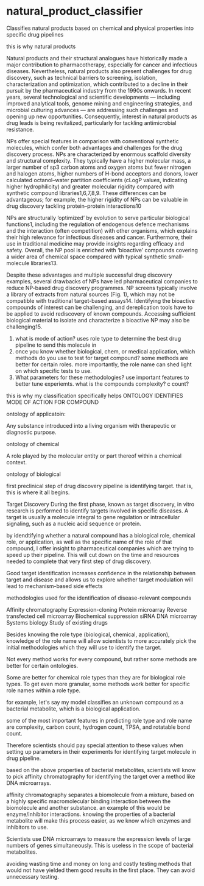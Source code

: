 # natural_product_classifier
Classifies natural products based on chemical and physical properties into specific drug pipelines

this is why natural products

Natural products and their structural analogues have historically made a major contribution to pharmacotherapy, especially for cancer and infectious diseases. Nevertheless, natural products also present challenges for drug discovery, such as technical barriers to screening, isolation, characterization and optimization, which contributed to a decline in their pursuit by the pharmaceutical industry from the 1990s onwards. In recent years, several technological and scientific developments — including improved analytical tools, genome mining and engineering strategies, and microbial culturing advances — are addressing such challenges and opening up new opportunities. Consequently, interest in natural products as drug leads is being revitalized, particularly for tackling antimicrobial resistance. 

NPs offer special features in comparison with conventional synthetic molecules, which confer both advantages and challenges for the drug discovery process. NPs are characterized by enormous scaffold diversity and structural complexity. They typically have a higher molecular mass, a larger number of sp3 carbon atoms and oxygen atoms but fewer nitrogen and halogen atoms, higher numbers of H-bond acceptors and donors, lower calculated octanol–water partition coefficients (cLogP values, indicating higher hydrophilicity) and greater molecular rigidity compared with synthetic compound libraries1,6,7,8,9. These differences can be advantageous; for example, the higher rigidity of NPs can be valuable in drug discovery tackling protein–protein interactions10

NPs are structurally ‘optimized’ by evolution to serve particular biological functions1, including the regulation of endogenous defence mechanisms and the interaction (often competition) with other organisms, which explains their high relevance for infectious diseases and cancer. Furthermore, their use in traditional medicine may provide insights regarding efficacy and safety. Overall, the NP pool is enriched with ‘bioactive’ compounds covering a wider area of chemical space compared with typical synthetic small-molecule libraries13.

Despite these advantages and multiple successful drug discovery examples, several drawbacks of NPs have led pharmaceutical companies to reduce NP-based drug discovery programmes. NP screens typically involve a library of extracts from natural sources (Fig. 1), which may not be compatible with traditional target-based assays14. Identifying the bioactive compounds of interest can be challenging, and dereplication tools have to be applied to avoid rediscovery of known compounds. Accessing sufficient biological material to isolate and characterize a bioactive NP may also be challenging15. 

1. what is mode of action? 
    uses role type to determine the best drug pipeline to send this molecule in
2. once you know whether biological, chem, or medical application, which methods do you use to test for target compound?
    some methods are better for certain roles. more importantly, the role name can shed light on which specific tests to use. 
3. What parameters for these methodologies?
    use important features to better tune experiemts. what is the compounds complexity? c count? 

this is why my classification specifically helps
ONTOLOGY
IDENTIFIES MODE OF ACTION FOR COMPOUND 

ontology of applicatoin:

Any substance introduced into a living organism with therapeutic or diagnostic purpose.

ontology of chemical 

A role played by the molecular entity or part thereof within a chemical context.

ontology of biological

first preclinical step of drug discovery pipeline is identifying target. 
that is, this is where it all begins. 

Target Discovery
During the first phase, known as target discovery, in vitro research is performed to identify targets involved in specific diseases. A target is usually a molecule integral to gene regulation or intracellular signaling, such as a nucleic acid sequence or protein. 

by idendtifying whether a natural compound has a biological role, chemical role, or application, as well as the specific name of the role of that compound, I offer insight to pharmaceutical companies which are trying to speed up their pipeline. This will cut down on the time and resources needed to complete that very first step of drug discovery. 

Good target identification increases confidence in the relationship between target and disease and allows us to explore whether target modulation will lead to mechanism-based side effects

methodologies used for the identification of disease-relevant compounds

Affinity chromatography
Expression-cloning
Protein microarray
Reverse transfected cell microarray
Biochemical suppression
siRNA
DNA microarray
Systems biology
Study of existing drugs

Besides knowing the role type (biological, chemical, application), knowledge of the role name will allow scientists to more accurately pick the initial methodologies which they will use to identify the target. 

Not every method works for every compound, but rather some methods are better for certain ontologies. 

Some are better for chemical role types than they are for biological role types. To get even more granular, some methods work better for specific role names within a role type. 

for example, let's say my model classifies an unknown compound as a bacterial metabolite, which is a biological application. 

some of the most important features in predicting role type and role name are complexity, carbon count, hydrogen count, TPSA, and rotatable bond count.

Therefore scientists should pay special attention to these values when setting up parameters in their experiments for identifying target molecule in drug pipeline. 

based on the above properties of bacterial metabolites, scientists will know to pick affinity chromatography for identifying the target over a method like DNA microarrays.

affinity chromatography  separates a biomolecule from a mixture, based on a highly specific macromolecular binding interaction between the biomolecule and another substance. an example of this would be enzyme/inhibitor interactions. knowing the properties of a bacterial metabolite will make this process easier, as we know which enzymes and inhibitors to use. 

Scientists use DNA microarrays to measure the expression levels of large numbers of genes simultaneously. This is useless in the scope of bacterial metabolites. 


avoiding wasting time and money on long and costly testing methods that would not have yielded them good results in the first place. They can avoid unnecessary testing. 